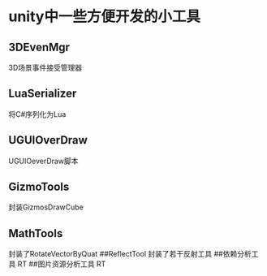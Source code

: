 # unity中一些方便开发的小工具
## 3DEvenMgr  
3D场景事件接受管理器
## LuaSerializer 
将C#序列化为Lua
## UGUIOverDraw  
UGUIOeverDraw脚本
## GizmoTools 
封装GizmosDrawCube
## MathTools  
封装了RotateVectorByQuat
##ReflectTool 
封装了若干反射工具
##依赖分析工具
RT
##图片资源分析工具
RT
